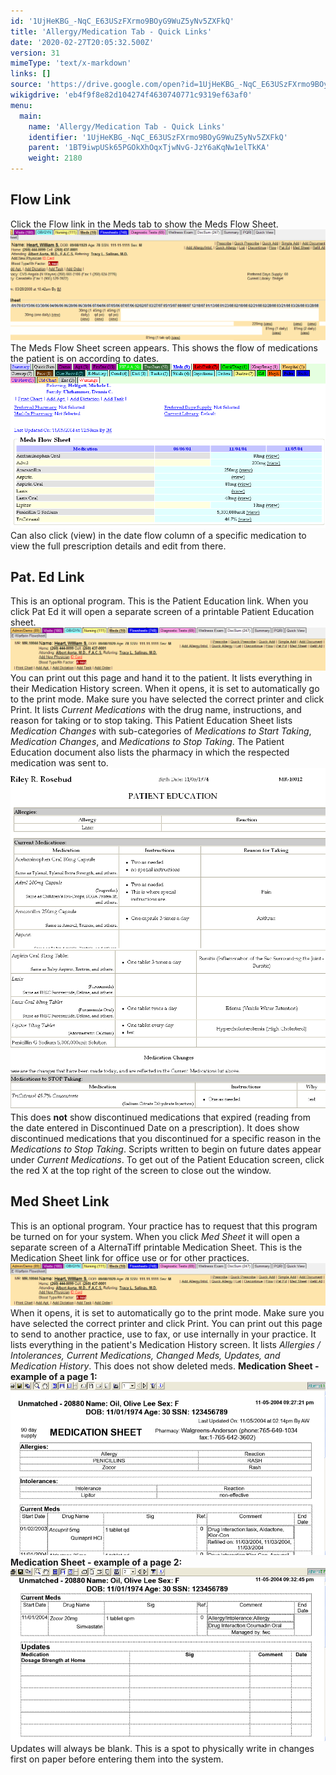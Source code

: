```yaml
---
id: '1UjHeKBG_-NqC_E63USzFXrmo9BOyG9WuZ5yNv5ZXFkQ'
title: 'Allergy/Medication Tab - Quick Links'
date: '2020-02-27T20:05:32.500Z'
version: 31
mimeType: 'text/x-markdown'
links: []
source: 'https://drive.google.com/open?id=1UjHeKBG_-NqC_E63USzFXrmo9BOyG9WuZ5yNv5ZXFkQ'
wikigdrive: 'eb4f9f8e82d104274f4630740771c9319ef63af0'
menu:
  main:
    name: 'Allergy/Medication Tab - Quick Links'
    identifier: '1UjHeKBG_-NqC_E63USzFXrmo9BOyG9WuZ5yNv5ZXFkQ'
    parent: '1BT9iwpUSk65PGOkXhOqxTjwNvG-JzY6aKqNw1elTkKA'
    weight: 2180
---
```

## Flow Link

Click the Flow link in the Meds tab to show the Meds Flow Sheet.
![](allergy-medication-tab-quick-links.assets/1000000000000499000001A2DF327F2599225D48.png)
The Meds Flow Sheet screen appears. This shows the flow of medications the patient is on according to dates.
![](allergy-medication-tab-quick-links.assets/1000000000000382000001D36AE75A2751FB317D.png)
Can also click (view) in the date flow column of a specific medication to view the full prescription details and edit from there.

## Pat. Ed Link

This is an optional program. This is the Patient Education link. When you click Pat Ed it will open a separate screen of a printable Patient Education sheet.
![](allergy-medication-tab-quick-links.assets/100000000000048B0000009FAEAEB4122B958D32.png)
You can print out this page and hand it to the patient. It lists everything in their Medication History screen.
When it opens, it is set to automatically go to the print mode. Make sure you have selected the correct printer and click Print.
It lists *Current Medications* with the drug name, instructions, and reason for taking or to stop taking.
This Patient Education Sheet lists *Medication Changes* with sub-categories of *Medications to Start Taking*, *Medication Changes*, and *Medications to Stop Taking*. The Patient Education document also lists the pharmacy in which the respected medication was sent to.
![](allergy-medication-tab-quick-links.assets/10000000000003BC00000223AD33C21AA1F095B5.png)
![](allergy-medication-tab-quick-links.assets/10000000000003C1000001E8EB3777D460AADF67.png)
This does **not** show discontinued medications that expired (reading from the date entered in Discontinued Date on a prescription). It does show discontinued medications that you discontinued for a specific reason in the *Medications to Stop Taking*.
Scripts written to begin on future dates appear under *Current Medications*.
To get out of the Patient Education screen, click the red X at the top right of the screen to close out the window.

## Med Sheet Link

This is an optional program. Your practice has to request that this program be turned on for your system.
When you click *Med Sheet* it will open a separate screen of a AlternaTiff printable Medication Sheet. This is the Medication Sheet link for office use or for other practices.
![](allergy-medication-tab-quick-links.assets/100000000000048B0000009FAEAEB4122B958D32.png)
When it opens, it is set to automatically go to the print mode. Make sure you have selected the correct printer and click Print. You can print out this page to send to another practice, use to fax, or use internally in your practice.
It lists everything in the patient's Medication History screen. It lists *Allergies / Intolerances, Current Medications, Changed Meds, Updates, and Medication History*. This does not show deleted meds.
**Medication Sheet - example of a page 1:**
![](allergy-medication-tab-quick-links.assets/10000000000003B10000020779CBC11C439155FC.png)
**Medication Sheet - example of a page 2:**
![](allergy-medication-tab-quick-links.assets/10000000000003B40000020AF7BE7C12570AE24F.png)
Updates will always be blank. This is a spot to physically write in changes first on paper before entering them into the system.
